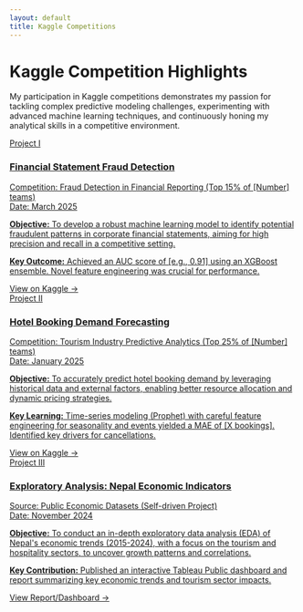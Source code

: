 ```yaml
---
layout: default
title: Kaggle Competitions
---
```


# Kaggle Competition Highlights

<p class="section-intro text-justify">
  My participation in Kaggle competitions demonstrates my passion for tackling complex predictive modeling challenges, experimenting with advanced machine learning techniques, and continuously honing my analytical skills in a competitive environment.
</p>

<div class="project-container">

  <a href="[YOUR_ACTUAL_LINK_TO_KAGGLE_NOTEBOOK_OR_COMPETITION_FOR_PROJECT_1]" target="_blank" rel="noopener noreferrer" class="project-box-link">
    <div class="project-box">
      <span class="project-number">Project I</span>
      <div class="project-header-text"> 
          <h3>Financial Statement Fraud Detection</h3>
          <div class="dataset-title">Competition: Fraud Detection in Financial Reporting (Top 15% of [Number] teams)</div>
          <div class="tools-used">Date: March 2025</div>
      </div>
      <p class="project-objective text-justify"><strong>Objective:</strong> To develop a robust machine learning model to identify potential fraudulent patterns in corporate financial statements, aiming for high precision and recall in a competitive setting.</p>
      <p class="project-key-result"><strong>Key Outcome:</strong> Achieved an AUC score of [e.g., 0.91] using an XGBoost ensemble. Novel feature engineering was crucial for performance.</p>
      <span class="project-details-indicator">View on Kaggle →</span>
    </div>
  </a>

  <a href="[YOUR_ACTUAL_LINK_TO_KAGGLE_NOTEBOOK_OR_COMPETITION_FOR_PROJECT_2]" target="_blank" rel="noopener noreferrer" class="project-box-link">
    <div class="project-box">
    <span class="project-number">Project II</span>
    <div class="project-header-text">
        <h3>Hotel Booking Demand Forecasting</h3>
        <div class="dataset-title">Competition: Tourism Industry Predictive Analytics (Top 25% of [Number] teams)</div>
        <div class="tools-used">Date: January 2025</div>
    </div>
    <p class="project-objective text-justify"><strong>Objective:</strong> To accurately predict hotel booking demand by leveraging historical data and external factors, enabling better resource allocation and dynamic pricing strategies.</p>
    <p class="project-key-result"><strong>Key Learning:</strong> Time-series modeling (Prophet) with careful feature engineering for seasonality and events yielded a MAE of [X bookings]. Identified key drivers for cancellations.</p>
    <span class="project-details-indicator">View on Kaggle →</span>
    </div>
  </a>

  <!-- If this project has a public link (e.g., Kaggle Kernel, blog post, Tableau Public) make it a link -->
  <a href="[YOUR_LINK_FOR_NEPAL_ECONOMIC_ANALYSIS_IF_ANY]" target="_blank" rel="noopener noreferrer" class="project-box-link">
    <div class="project-box">
    <span class="project-number">Project III</span>
     <div class="project-header-text">
        <h3>Exploratory Analysis: Nepal Economic Indicators</h3>
        <div class="dataset-title">Source: Public Economic Datasets (Self-driven Project)</div>
        <div class="tools-used">Date: November 2024</div>
    </div>
    <p class="project-objective text-justify"><strong>Objective:</strong> To conduct an in-depth exploratory data analysis (EDA) of Nepal's economic trends (2015-2024), with a focus on the tourism and hospitality sectors, to uncover growth patterns and correlations.</p>
    <p class="project-key-result"><strong>Key Contribution:</strong> Published an interactive Tableau Public dashboard and report summarizing key economic trends and tourism sector impacts.</p>
    <span class="project-details-indicator">View Report/Dashboard →</span>
    </div>
  </a>

</div>